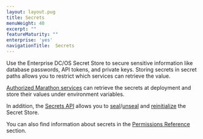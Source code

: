 ```yaml
---
layout: layout.pug
title: Secrets
menuWeight: 40
excerpt: ""
featureMaturity: ""
enterprise: 'yes'
navigationTitle:  Secrets
---
```


Use the Enterprise DC/OS Secret Store to secure sensitive information like database passwords, API tokens, and private keys. Storing secrets in secret paths allows you to restrict which services can retrieve the value.

[Authorized Marathon services](/1.10/overview/security/spaces/) can retrieve the secrets at deployment and store their values under environment variables.

In addition, the [Secrets API](/1.10/security/secrets/secrets-api/) allows you to [seal](/1.10/security/secrets/seal-store/)/[unseal](/1.10/security/secrets/unseal-store/) and [reinitialize](/1.10/security/secrets/custom-key/) the Secret Store.

You can also find information about secrets in the [Permissions Reference](/1.10/security/perms-reference/#secrets) section.
